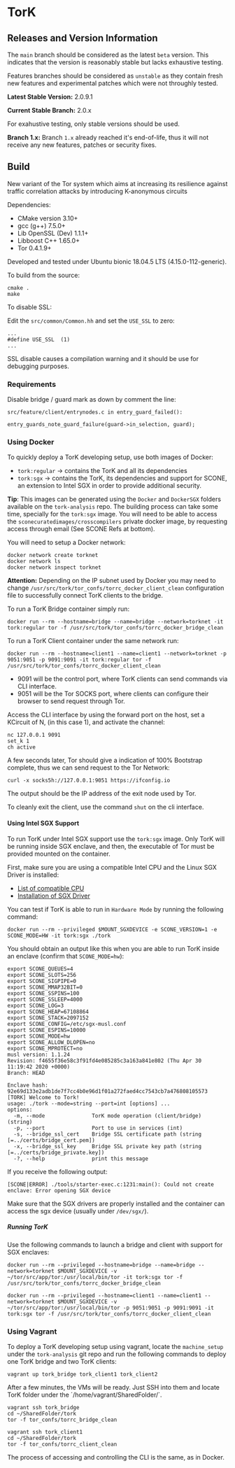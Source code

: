 # TorK

## Releases and Version Information

The `main` branch should be considered as the latest `beta` version. This
indicates that the version is reasonably stable but lacks exhaustive testing.

Features branches should be considered as `unstable` as they contain fresh
new features and experimental patches which were not throughly tested.

**Latest Stable Version:** 2.0.9.1

**Current Stable Branch:** 2.0.x

For exahustive testing, only stable versions should be used.

**Branch 1.x:** Branch `1.x` already reached it's end-of-life, thus it will not
receive any new features, patches or security fixes.

## Build

New variant of the Tor system which aims at increasing its resilience against traffic correlation attacks by introducing K-anonymous circuits

Dependencies:
*   CMake version 3.10+
*   gcc (g++) 7.5.0+
*   Lib OpenSSL (Dev) 1.1.1+
*   Libboost C++ 1.65.0+
*   Tor 0.4.1.9+

Developed and tested under Ubuntu bionic 18.04.5 LTS (4.15.0-112-generic).

To build from the source:
```
cmake .
make
```

To disable SSL:

Edit the `src/common/Common.hh` and set the `USE_SSL` to zero:

```
...
#define USE_SSL  (1)
...
```

SSL disable causes a compilation warning and it should be use for debugging purposes.

### Requirements
Disable bridge / guard mark as down by comment the line:

```
src/feature/client/entrynodes.c in entry_guard_failed():

entry_guards_note_guard_failure(guard->in_selection, guard);
```

### Using Docker
To quickly deploy a TorK developing setup, use both images of Docker:
*   `tork:regular` -> contains the TorK and all its dependencies
*   `tork:sgx`     -> contains the TorK, its dependencies and support for SCONE,
an extension to Intel SGX in order to provide additional security.

**Tip**: This images can be generated using the `Docker` and `DockerSGX` folders
available on the `tork-analysis` repo. The building process can take some time,
specially for the `tork:sgx` image. You will need to be able to access the
`sconecuratedimages/crosscompilers` private docker image, by requesting
access through email (See SCONE Refs at bottom).

You will need to setup a Docker network:
```
docker network create torknet
docker network ls
docker network inspect torknet
```

**Attention:** Depending on the IP subnet used by Docker you may need to
change `/usr/src/tork/tor_confs/torrc_docker_client_clean` configuration file
to successfully connect TorK clients to the bridge.

To run a TorK Bridge container simply run:
```
docker run --rm --hostname=bridge --name=bridge --network=torknet -it tork:regular tor -f /usr/src/tork/tor_confs/torrc_docker_bridge_clean
```

To run a TorK Client container under the same network run:
```
docker run --rm --hostname=client1 --name=client1 --network=torknet -p 9051:9051 -p 9091:9091 -it tork:regular tor -f /usr/src/tork/tor_confs/torrc_docker_client_clean
```
*   9091 will be the control port, where TorK clients can send commands via CLI interface.
*   9051 will be the Tor SOCKS port, where clients can configure their browser to send
request through Tor.

Access the CLI interface by using the forward port on the host, set a KCircuit of N, (in this case 1),
and activate the channel:
```
nc 127.0.0.1 9091
set_k 1
ch active
```

A few seconds later, Tor should give a indication of 100% Bootstrap complete, thus
we can send request to the Tor Network:
```
curl -x socks5h://127.0.0.1:9051 https://ifconfig.io
```

The output should be the IP address of the exit node used by Tor.

To cleanly exit the client, use the command `shut` on the cli interface.

#### Using Intel SGX Support
To run TorK under Intel SGX support use the `tork:sgx` image.
Only TorK will be running inside SGX enclave, and then, the executable of Tor
must be provided mounted on the container.

First, make sure you are using a compatible Intel CPU and the Linux SGX Driver
is installed:

*   [List of compatible CPU](https://ark.intel.com/content/www/us/en/ark/search/featurefilter.html?productType=873&2_SoftwareGuardExtensions=Yes%20with%20Intel%C2%AE%20ME)
*   [Installation of SGX Driver](https://sconedocs.github.io/sgxinstall/)

You can test if TorK is able to run in `Hardware Mode` by running the following command:

```
docker run --rm --privileged $MOUNT_SGXDEVICE -e SCONE_VERSION=1 -e SCONE_MODE=HW -it tork:sgx ./tork
```

You should obtain an output like this when you are able to run TorK inside an enclave (confirm that `SCONE_MODE=hw`):
```
export SCONE_QUEUES=4
export SCONE_SLOTS=256
export SCONE_SIGPIPE=0
export SCONE_MMAP32BIT=0
export SCONE_SSPINS=100
export SCONE_SSLEEP=4000
export SCONE_LOG=3
export SCONE_HEAP=67108864
export SCONE_STACK=2097152
export SCONE_CONFIG=/etc/sgx-musl.conf
export SCONE_ESPINS=10000
export SCONE_MODE=hw
export SCONE_ALLOW_DLOPEN=no
export SCONE_MPROTECT=no
musl version: 1.1.24
Revision: f4655f36e58c3f91fd4e085285c3a163a841e802 (Thu Apr 30 11:19:42 2020 +0000)
Branch: HEAD

Enclave hash: 92e69d133e2adb1de7f7cc4b0e96d1f01a272faed4cc7543cb7a476808105573
[TORK] Welcome to Tork!
usage: ./tork --mode=string --port=int [options] ...
options:
  -m, --mode               TorK mode operation (client/bridge) (string)
  -p, --port               Port to use in services (int)
  -s, --bridge_ssl_cert    Bridge SSL certificate path (string [=../certs/bridge_cert.pem])
  -x, --bridge_ssl_key     Bridge SSL private key path (string [=../certs/bridge_private.key])
  -?, --help               print this message
```

If you receive the following output:
```
[SCONE|ERROR] ./tools/starter-exec.c:1231:main(): Could not create enclave: Error opening SGX device
```
Make sure that the SGX drivers are properly installed and the container can access the sgx device (usually under `/dev/sgx/`).

##### Running TorK

Use the following commands to launch a bridge
and client with support for SGX enclaves:

```
docker run --rm --privileged --hostname=bridge --name=bridge --network=torknet $MOUNT_SGXDEVICE -v ~/tor/src/app/tor:/usr/local/bin/tor -it tork:sgx tor -f /usr/src/tork/tor_confs/torrc_docker_bridge_clean
```

```
docker run --rm --privileged --hostname=client1 --name=client1 --network=torknet $MOUNT_SGXDEVICE -v ~/tor/src/app/tor:/usr/local/bin/tor -p 9051:9051 -p 9091:9091 -it tork:sgx tor -f /usr/src/tork/tor_confs/torrc_docker_client_clean
```

### Using Vagrant
To deploy a TorK developing setup using vagrant, locate the `machine_setup`
under the `tork-analysis` git repo and run the following commands to deploy
one TorK bridge and two TorK clients:

```
vagrant up tork_bridge tork_client1 tork_client2
```

After a few minutes, the VMs will be ready. Just SSH into them and locate TorK
folder under the ´/home/vagrant/SharedFolder/`.

```
vagrant ssh tork_bridge
cd ~/SharedFolder/tork
tor -f tor_confs/torrc_bridge_clean
```

```
vagrant ssh tork_client1
cd ~/SharedFolder/tork
tor -f tor_confs/torrc_client_clean
```

The process of accessing and controlling the CLI is the same, as in Docker.
